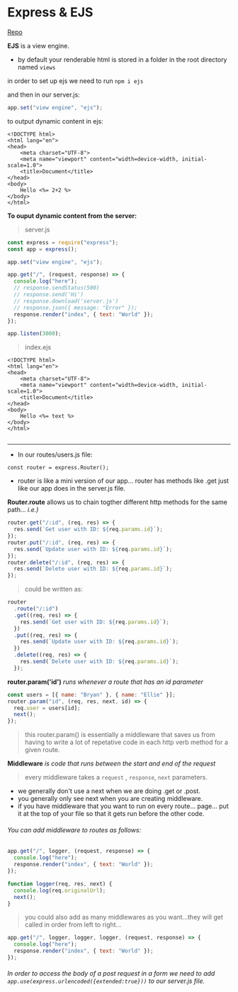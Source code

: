 # Express & EJS

[Repo](https://github.com/gunerbr/EJS-Practice)

**EJS** is a view engine.

- by default your renderable html is stored in a folder in the root directory named `views`

in order to set up ejs we need to run
`npm i ejs`

and then in our server.js:

```js
app.set("view engine", "ejs");
```

to output dynamic content in ejs:

```ejs
<!DOCTYPE html>
<html lang="en">
<head>
    <meta charset="UTF-8">
    <meta name="viewport" content="width=device-width, initial-scale=1.0">
    <title>Document</title>
</head>
<body>
    Hello <%= 2+2 %>
</body>
</html>

```

**To ouput dynamic content from the server:**

> server.js

```js
const express = require("express");
const app = express();

app.set("view engine", "ejs");

app.get("/", (request, response) => {
  console.log("here");
  // response.sendStatus(500)
  // response.send('Hi')
  // response.download('server.js')
  // response.json({ message: "Error" });
  response.render("index", { text: "World" });
});

app.listen(3000);
```

> index.ejs

```ejs
<!DOCTYPE html>
<html lang="en">
<head>
    <meta charset="UTF-8">
    <meta name="viewport" content="width=device-width, initial-scale=1.0">
    <title>Document</title>
</head>
<body>
    Hello <%= text %>
</body>
</html>


```

---

- In our routes/users.js file:

`const router = express.Router();`

- router is like a mini version of our app... router has methods like .get just like our app does in the server.js file.

**Router.route** allows us to chain togther different http methods for the same path... _i.e.)_

```js
router.get("/:id", (req, res) => {
  res.send(`Get user with ID: ${req.params.id}`);
});
router.put("/:id", (req, res) => {
  res.send(`Update user with ID: ${req.params.id}`);
});
router.delete("/:id", (req, res) => {
  res.send(`Delete user with ID: ${req.params.id}`);
});
```

> could be written as:

```js
router
  .route("/:id")
  .get((req, res) => {
    res.send(`Get user with ID: ${req.params.id}`);
  })
  .put((req, res) => {
    res.send(`Update user with ID: ${req.params.id}`);
  })
  .delete((req, res) => {
    res.send(`Delete user with ID: ${req.params.id}`);
  });
```

**router.param('id')** _runs whenever a route that has an id parameter_

```js
const users = [{ name: "Bryan" }, { name: "Ellie" }];
router.param("id", (req, res, next, id) => {
  req.user = users[id];
  next();
});
```

> this router.param() is essentially a middleware that saves us from having to write a lot of repetative code in each http verb method for a given route.

**Middleware** _is code that runs between the start and end of the request_

> every middleware takes a `request` , `response`, `next` parameters.

- we generally don't use a next when we are doing .get or .post.
- you generally only see next when you are creating middleware.
- if you have middleware that you want to run on every route... page... put it at the top of your file so that it gets run before the other code.

###### You can add middleware to routes as follows:

```js
app.get("/", logger, (request, response) => {
  console.log("here");
  response.render("index", { text: "World" });
});

function logger(req, res, next) {
  console.log(req.originalUrl);
  next();
}
```

> you could also add as many middlewares as you want...they will get called in order from left to right...

```js
app.get("/", logger, logger, logger, (request, response) => {
  console.log("here");
  response.render("index", { text: "World" });
});
```

###### In order to access the body of a post request in a form we need to add `app.use(express.urlencoded({extended:true}))` to our server.js file.
